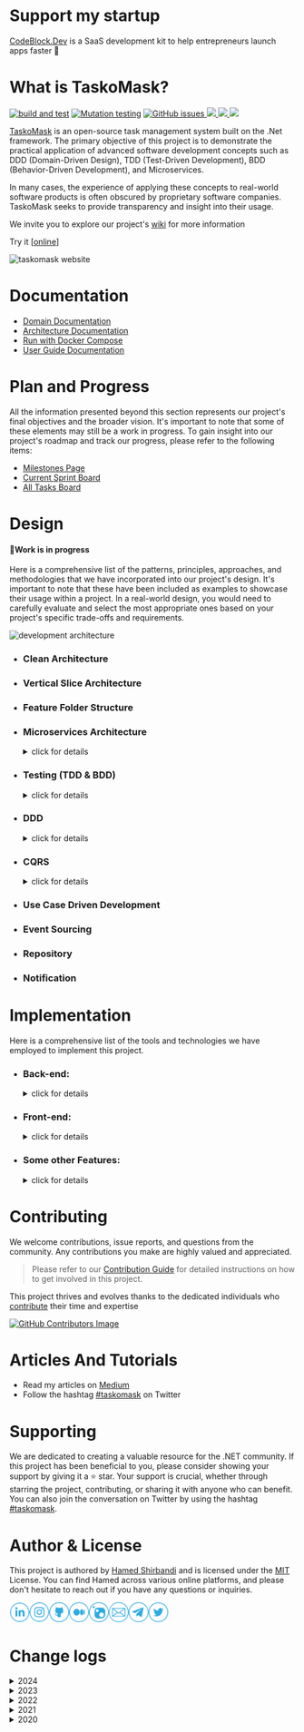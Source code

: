 
# Support my startup

[CodeBlock.Dev](https://codeblock.dev/) is a SaaS development kit to help entrepreneurs launch apps faster 🚀

# What is TaskoMask?


  
<p align="left">

[![build and test](https://github.com/hamed-shirbandi/TaskoMask/actions/workflows/ci.yml/badge.svg?branch=master)](https://github.com/hamed-shirbandi/TaskoMask/actions/workflows/ci.yml)
[![Mutation testing](https://img.shields.io/endpoint?style=flat&url=https%3A%2F%2Fbadge-api.stryker-mutator.io%2Fgithub.com%2Fhamed-shirbandi%2FTaskoMask%2Fmaster)](https://dashboard.stryker-mutator.io/reports/github.com/hamed-shirbandi/TaskoMask/master)
<a href="https://github.com/hamed-shirbandi/TaskoMask/issues">
<img alt="GitHub issues" src="https://img.shields.io/github/issues/hamed-shirbandi/TaskoMask">
</a>
<a href="http://taskomask.online">
<img src="https://img.shields.io/website?url=http://taskomask.online">
</a>
<a href="https://github.com/hamed-shirbandi/TaskoMask/blob/master/LICENSE">
<img src="https://img.shields.io/github/license/hamed-shirbandi/TaskoMask">
</a>
<a href="https://github.com/hamed-shirbandi/TaskoMask/graphs/contributors">
<img src="https://img.shields.io/github/contributors/hamed-shirbandi/TaskoMask">
</a>
</p>


[TaskoMask](https://github.com/hamed-shirbandi/TaskoMask/wiki/User-Guide-Documentation) is an open-source task management system built on the .Net framework. The primary objective of this project is to demonstrate the practical application of advanced software development concepts such as DDD (Domain-Driven Design), TDD (Test-Driven Development), BDD (Behavior-Driven Development), and Microservices.

In many cases, the experience of applying these concepts to real-world software products is often obscured by proprietary software companies. TaskoMask seeks to provide transparency and insight into their usage.

We invite you to explore our project's [wiki](https://github.com/hamed-shirbandi/TaskoMask/wiki) for more information

Try it [[online](http://taskomask.online)]

![taskomask website](https://github.com/hamed-shirbandi/TaskoMask/blob/master/docs/images/Shots/taskomask-all-in-one-mobile.jpg)
# Documentation
  - [Domain Documentation](https://github.com/hamed-shirbandi/TaskoMask/wiki/Domain-Documentation)
  - [Architecture Documentation](https://github.com/hamed-shirbandi/TaskoMask/wiki/Architecture-Documentation)
  - [Run with Docker Compose](https://github.com/hamed-shirbandi/TaskoMask/wiki/Development-Setup#how-to-run-with-docker-compose)
  - [User Guide Documentation](https://github.com/hamed-shirbandi/TaskoMask/wiki/User-Guide-Documentation)

# Plan and Progress
All the information presented beyond this section represents our project's final objectives and the broader vision. It's important to note that some of these elements may still be a work in progress. To gain insight into our project's roadmap and track our progress, please refer to the following items:

- [Milestones Page](https://github.com/hamed-shirbandi/TaskoMask/milestones)
- [Current Sprint Board](https://github.com/users/hamed-shirbandi/projects/2/views/18)
- [All Tasks Board](https://github.com/users/hamed-shirbandi/projects/2)

# Design
#### 🔴Work is in progress
Here is a comprehensive list of the patterns, principles, approaches, and methodologies that we have incorporated into our project's design. It's important to note that these have been included as examples to showcase their usage within a project. In a real-world design, you would need to carefully evaluate and select the most appropriate ones based on your project's specific trade-offs and requirements.

![development architecture](https://github.com/hamed-shirbandi/TaskoMask/blob/master/docs/images/Architecture/deployment-architecture-v2.jpg)

  * ### Clean Architecture
  * ### Vertical Slice Architecture
  * ### Feature Folder Structure
  * ### Microservices Architecture
    <details>
      <summary>click for details</summary>


    - [Strangler application pattern](https://microservices.io/refactoring/)
    - [Decompose by subdomain](https://microservices.io/patterns/decomposition/decompose-by-subdomain.html)
    - [Database per service](https://microservices.io/patterns/data/database-per-service.html)
    - [Saga](https://microservices.io/patterns/data/saga.html)
    - [API Composition](https://microservices.io/patterns/data/api-composition.html)
    - [Docker](https://www.docker.com/)
    - [Docker-Compose](https://docs.docker.com/compose/)
    - [Kubernetes](https://kubernetes.io/)
    - [Messaging](https://microservices.io/patterns/communication-style/messaging.html) : MassTransit (RabbitMQ)
    - [Remote Procedure Call](https://microservices.io/patterns/communication-style/rpi.html) : Grpc.AspNetCore
    - [Idempotent Consumer](https://microservices.io/patterns/communication-style/idempotent-consumer.html)
    - [API Gateway](https://microservices.io/patterns/apigateway.html) : Ocelot
    - [Backend for front-end](https://microservices.io/patterns/apigateway.html)
    - [Service discovery](https://microservices.io/patterns/3rd-party-registration.html) : Kubernetes - Consul
    - [Circuit Breaker](https://microservices.io/patterns/reliability/circuit-breaker.html) : Polly
    - [Log aggregation](https://microservices.io/patterns/observability/application-logging.html) : Serilog - Seq
    - [Application metrics](https://microservices.io/patterns/observability/application-metrics.html) : prometheus-net
    - [Distributed tracing](https://microservices.io/patterns/observability/distributed-tracing.html) : Opentelemetry-dotnet - Jaeger
    - [Health check API](https://microservices.io/patterns/observability/health-check-api.html) : AspNetCore.HealthChecks
    - [IDP](https://en.wikipedia.org/wiki/Identity_provider) : DuendeSoftware IdentityServer
    </details>
  * ### Testing (TDD & BDD)
    <details>
      <summary>click for details</summary>


    - Unit Testing
    - Integration Testing
    - API Testing
    - UI Testing
    - Acceptance Testing
    - Mutation Testing (check [dashboard reporter](https://dashboard.stryker-mutator.io/reports/github.com/hamed-shirbandi/TaskoMask/master#mutant))
    - [Screenplay Pattern](https://serenity-js.org/handbook/design/screenplay-pattern.html#:~:text=The%20Screenplay%20Pattern%20is%20a,testing%20and%20software%20engineering%20habits.)
    - Well written Acceptance Tests organized in :
        - [Business Rule Layer](https://www.oreilly.com/library/view/bdd-in-action/9781617291654/)
        - [Business Flow Layer](https://www.oreilly.com/library/view/bdd-in-action/9781617291654/)
        - [Technical Layer](https://www.oreilly.com/library/view/bdd-in-action/9781617291654/)
    - [Object Mother Pattern](http://xunitpatterns.com/Test%20Helper.html#Object%20Mother)
    - Test Data Builder
    - Test Hooks
    - Test Doubles
        - Dummy
        - Stub
        - Mock
    - Teardown
        - [Sandbox](http://xunitpatterns.com/Database%20Sandbox.html)
    - Fixture Management
        - [Fresh](http://xunitpatterns.com/Fresh%20Fixture.html)
        - [Shared](http://xunitpatterns.com/Shared%20Fixture.html)
        - [Transient](http://xunitpatterns.com/Fresh%20Fixture.html#Transient%20Fresh%20Fixture)
        - [Persistent](http://xunitpatterns.com/Persistent%20Fixture%20Management.html)
    - Verification
        - [State Verification](http://xunitpatterns.com/ResultVerification.html)
        - [Output/Value Verification](http://xunitpatterns.com/ResultVerification.html)
        - [Interaction/Behavior Verification](http://xunitpatterns.com/ResultVerification.html)
    - Living Documentation
    </details>
  * ### DDD
    <details>
      <summary>click for details</summary>


    - Rich Domain Model
    - Aggregate
    - Entity
    - Value Object
    - Domain Event
    - Domain Service
    - Always Valid Domain Model
    - Invariants
    - Specification
    - Factory Method
    - Optimistic Concurrency
    - Separate Domain Model and Data Model
    </details>
  * ### CQRS
    <details>
      <summary>click for details</summary>


    - Separated Read and Write Model
    - Separated Read and Write DB
    </details>
  * ### Use Case Driven Development
  * ### Event Sourcing
  * ### Repository
  * ### Notification

# Implementation
Here is a comprehensive list of the tools and technologies we have employed to implement this project.

  * ### Back-end:
    <details>
      <summary>click for details</summary>


      - .Net 6 
      - C#
      - ASP.NET Web API
      - ASP.NET MVC
      - ASP.NET Identity
      -	MongoDB
      -	Redis
      - Entity Framework
      - SQL
      - [Ocelot](https://ocelot.readthedocs.io/) : .NET core API Gateway
      - [DuendeSoftware IdentityServer](https://docs.duendesoftware.com/identityserver/v6) : OpenID Connect and OAuth 2.x framework for ASP.NET Core
      - [MassTransit](https://masstransit-project.com/) : a framework on top of message transports such as RabbitMQ 
      - [xUnit](https://xunit.net/) : testing framework
      -	[FluenAssertion](https://fluentassertions.com/) : write fluent assertions
      - [NSubstitute](https://nsubstitute.github.io/) : to make test double (Mock, stub, fake, spy)
      - [Gherkin](https://specflow.org/learn/gherkin/) : use native language to describe test cases
      - [SpecFlow](https://www.nuget.org/packages/SpecFlow.xUnit/) : turns Gherkin scenarios into automated tests
      - [Suzianna](https://github.com/suzianna/Suzianna) : writing acceptance tests, using Screenplay Pattern
      - [Selenium](https://www.nuget.org/packages/Selenium.WebDriver/) : supporting browser automation
      -	[MediatR](https://github.com/jbogard/MediatR) : simple mediator implementation
      -	[Grpc.AspNetCore](https://www.nuget.org/packages/Grpc.AspNetCore/) : gRPC library for ASP.NET Core
      -	[AutoMapper](https://automapper.org/) : an object-object mapper
      -	[FluentValidation](https://docs.fluentvalidation.net/en/latest/) : building strongly-typed validation rules
      -	[Swagger](https://www.nuget.org/packages/Swashbuckle.AspNetCore) : expose Swagger JSON endpoints from APIs
      -	[Serilog](https://serilog.net/) : provides diagnostic logging
      - [AspNetCore.HealthChecks](https://github.com/Xabaril/AspNetCore.Diagnostics.HealthChecks) : ASP.NET Core Health Check
      - [prometheus-net](https://github.com/prometheus-net/prometheus-net) : .NET library to instrument your code with Prometheus metrics
      -	[MvcPagedList.Core](https://www.nuget.org/packages/MvcPagedList.Core/) : easily paging in ASP.NET Core MVC
      -	[EasyCaching](https://github.com/dotnetcore/EasyCaching) : caching library
      -	[stryker-net](https://github.com/stryker-mutator/stryker-net): Mutation testing for .NET
      -	[nuke](https://github.com/nuke-build/nuke): Build System for C#/.NET
    </details>
  * ### Front-end:
    <details>
      <summary>click for details</summary>


      - Blazor
        - Blazor Server
            - Cookie Authentication without ASP.NET Identity
            - It was Blazor Server befor refactoring it to WebAssembly ([browse the codes here](https://github.com/hamed-shirbandi/TaskoMask/tree/a6f036f91c2185861209191d9bb3e4ae01665f46/Src/Presentation/3-UI/UserPanel))
        - Blazor WebAssembly (standalone)
            - JWT Authentication
        - Comunication between components
        - Local Storage
        - Consume REST API
        - Retry using HttpClientRetryHelper
        - Handle Drag and Drop
        - Using Modal, Toast, etc.
      -	.HTML
      -	CSS
      -	JavaScript 
      -	JQuery
      -	Bootstrap
      -	Jquery.noty
      -	Chart.js
    </details>
  * ### Some other Features:
    <details>
      <summary>click for details</summary>


      - Continuous Integration
      - [Feature Branch Workflow](https://github.com/hamed-shirbandi/TaskoMask/blob/master/docs/Branch-Conventions.md)
      - [Conventional Commits](https://github.com/hamed-shirbandi/TaskoMask/blob/master/docs/Commit-Conventions.md)
      - [GitHub Actions](https://github.com/hamed-shirbandi/TaskoMask/blob/master/.github/workflows/ci.yml)
      -  Mutation testing [dashboard reporter](https://dashboard.stryker-mutator.io/reports/github.com/hamed-shirbandi/TaskoMask/master#mutant)
      -	Caching Behavior using Pipeline Pattern
      -	Validation Behavior using Pipeline Pattern (Check both Fluent Validation and Data Annotation Validation)
      -	Event Storing Behavior using Pipeline Pattern
      - Exception Handling
      -	Cookie Authentication
      -	JWT Authentication
      -	Role Permission Base User Management without ASP.NET Identity (check Domain documentation)
      -	Swagger UI with JWT Support
    </details>

# Contributing
We welcome contributions, issue reports, and questions from the community. Any contributions you make are highly valued and appreciated.

  >Please refer to our [Contribution Guide](https://github.com/hamed-shirbandi/TaskoMask/tree/master/docs/CONTRIBUTING.md) for detailed instructions on how to get involved in this project.

This project thrives and evolves thanks to the dedicated individuals who [contribute](https://github.com/hamed-shirbandi/TaskoMask/graphs/contributors) their time and expertise

<a href="https://github.com/hamed-shirbandi/TaskoMask/graphs/contributors">
  
  ![GitHub Contributors Image](https://contrib.rocks/image?repo=hamed-shirbandi/TaskoMask)


</a>

# Articles And Tutorials
* Read my articles on [Medium](https://medium.com/@hamed.shirbandi)
* Follow the hashtag [#taskomask](https://twitter.com/search?q=%23taskomask) on Twitter 

# Supporting
We are dedicated to creating a valuable resource for the .NET community. If this project has been beneficial to you, please consider showing your support by giving it a ⭐ star. Your support is crucial, whether through starring the project, contributing, or sharing it with anyone who can benefit. You can also join the conversation on Twitter by using the hashtag [#taskomask](https://twitter.com/search?q=%23taskomask).

# Author & License
This project is authored by [Hamed Shirbandi](https://github.com/hamed-shirbandi) and is licensed under the [MIT](https://github.com/hamed-shirbandi/TaskoMask/blob/master/LICENSE) License. You can find Hamed across various online platforms, and please don't hesitate to reach out if you have any questions or inquiries.

<a href="https://www.linkedin.com/in/hamed-shirbandi"><img alt="LinkedIn" src="https://github.com/hamed-shirbandi/hamed-shirbandi/blob/main/docs/LinkedIn-v2.png" width="35"></a><a href="https://www.instagram.com/hamedshirbandi"><img alt="Instagram" src="https://github.com/hamed-shirbandi/hamed-shirbandi/blob/main/docs/Instagram-v2.png" width="35"></a><a href="https://github.com/hamed-shirbandi"><img alt="GitHub" src="https://github.com/hamed-shirbandi/hamed-shirbandi/blob/main/docs/GitHub-v2.png" width="35"></a><a href="https://medium.com/@hamed.shirbandi"><img alt="Medium" src="https://github.com/hamed-shirbandi/hamed-shirbandi/blob/main/docs/Medium-v2.png" width="35"></a><a href="https://www.nuget.org/profiles/hamed-shirbandi"><img alt="Nuget" src="https://github.com/hamed-shirbandi/hamed-shirbandi/blob/main/docs/Nuget-v3.png" width="35"></a><a href="mailto:hamed.shirbandi@gmail.com"><img alt="Email" src="https://github.com/hamed-shirbandi/hamed-shirbandi/blob/main/docs/Email-v2.png" width="35"></a><a href="https://t.me/hamed_shirbandi"><img alt="Telegram" src="https://github.com/hamed-shirbandi/hamed-shirbandi/blob/main/docs/Telegram-v2.png" width="35"></a><a href="https://twitter.com/hamed_shirbandi"><img alt="Twitter" src="https://github.com/hamed-shirbandi/hamed-shirbandi/blob/main/docs/Twitter-v2.png" width="35"></a>

# Change logs
  <details>
    <summary>2024</summary>


*	### Sep, 2024
    - [x] Upgrade to .NET 8 
  </details>


  <details>
    <summary>2023</summary>


*	### Oct, 2023
    - [x] Instrument with Prometheus metrics 
    - [x] Implement build system using nuke 
    - [x] Implement Mutation Testing using Stryker
    - [x] Integrate CI with nuke and stryker
    - [x] Mutation testing [dashboard reporter](https://dashboard.stryker-mutator.io/reports/github.com/hamed-shirbandi/TaskoMask/master#mutant)
*	### Sep, 2023
    - [x] Global Code Refactoring 
    - [x] Handle Managed and Unmanaged Exceptions
    - [x] Log Managed and Unmanaged Exceptions 
*	### Feb, 2023
    - [x] Simplify Write Service Architecture 
    - [x] Implement Unit Tests for Task Services
    - [x] Implement Integration Tests for Task Services
*	### Jan, 2023
    - [x] Extract Task Write Service
    - [x] Extract Task Read Service
    - [x] Remove Monolith Service
    - [x] Simplify Write Service Architecture 
  </details>


  <details>
    <summary>2022</summary>

*	### Dec, 2022
    - [x] Extract Board Write Service
    - [x] Extract Board Read Service
    - [x] Implement Integration Tests for Board Services
    - [x] Implement Unit Tests for Board Services
    - [x] Handle RPC requests by gRPC
    - [x] Extract API Gateway Aggregator
    - [x] Complete API Gateway Configs by Ocelot
*	### Nov, 2022
    - [x] Implement Unit Tests for Owner Services
    - [x] Implement Integration Tests for Owner Services
*	### Oct, 2022
    - [x] Extract Owner Write Service
    - [x] Extract Owner Read Service
    - [x] Handle Messaging by RabbitMQ
*	### Sep, 2022
    - [x] Extract Identity Service
    - [x] Add IdentityServer as IDP
    - [x] Add ASP.NET Identity
    - [x] Add User Panel API Gateway
    - [x] Refactor to Clean Architecture
    - [x] Follow Vertical Slice Architecture
    - [x] Follow Use Case Driven Development
*	### Aug, 2022
    - [x] Migrate from Monolith to Microservices
*	### July, 2022
    - [x] Convert UserPanel from Blazor Server to Blazor WebAssembly
    - [x] Complete the functionalities for single user usage
*	### Apr, 2022
    - [x] Implement Unit Tests
    - [x] Implement Integration Tests
    - [x] Implement Acceptance Tests
    - [x] Implement API Tests
    - [x] Implement UI Tests
*	### Jan, 2022
    - [x] Full refactor Domain model with DDD concepts
    - [x] Separate Domain Model and Data Model
    - [x] Separate Read Side and Write Side Database

  </details>
    
  <details>
    <summary>2021</summary>
      
*	### Dec, 2021
    - [x] Upgrade to .NET 6
*	### Nov, 2021
    - [x] Convert user panel from ASP.NET MVC to Blazor Server
*	### Oct, 2021
    - [x] Implement admin panel with ASP.NET MVC
    - [x] Implement administration subdomain
*	### Aug, 2021
    - [x] Remove Asp.net Identity
    - [x] Add cookie authentication
    - [x] Add JWT authorization
    - [x] Implement API with ASP.NET Web API
*	### Jul, 2021
    - [x] Full refactore
  
  </details>
  
  <details>
    <summary>2020</summary>
      
*	### Nov, 2020
    - [x] Upgrad from net 3.1 to net 5
    - [x] Implement user panel with ASP.NET MVC
*	### Oct, 2020
    - [x] Implement Website with ASP.NET MVC
    - [x] Implement Anemic Domain Model
    - [x] Create Repository
  
  </details>
